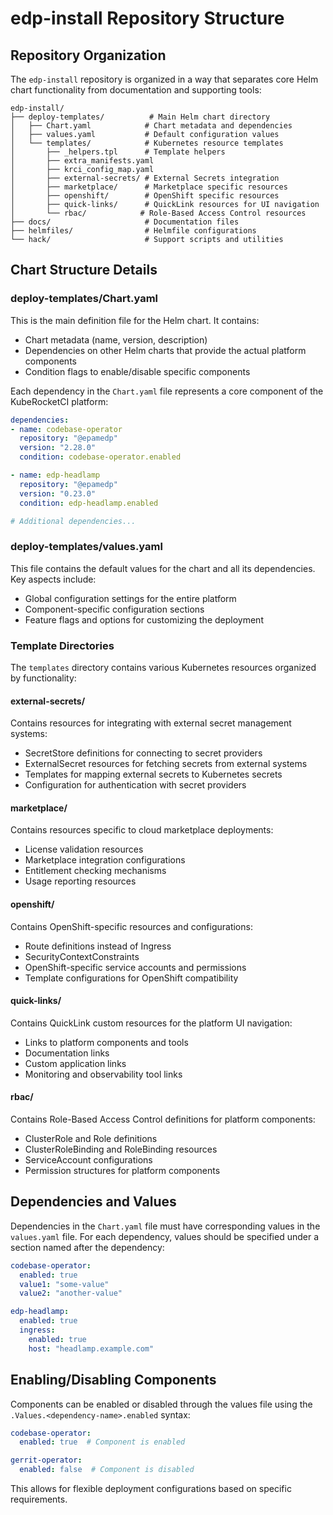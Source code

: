 # edp-install Repository Structure

## Repository Organization

The `edp-install` repository is organized in a way that separates core Helm chart functionality from documentation and supporting tools:

```
edp-install/
├── deploy-templates/          # Main Helm chart directory
│   ├── Chart.yaml            # Chart metadata and dependencies
│   ├── values.yaml           # Default configuration values
│   └── templates/            # Kubernetes resource templates
│       ├── _helpers.tpl      # Template helpers
│       ├── extra_manifests.yaml
│       ├── krci_config_map.yaml
│       ├── external-secrets/ # External Secrets integration
│       ├── marketplace/      # Marketplace specific resources
│       ├── openshift/        # OpenShift specific resources
│       ├── quick-links/      # QuickLink resources for UI navigation
│       └── rbac/            # Role-Based Access Control resources
├── docs/                     # Documentation files
├── helmfiles/                # Helmfile configurations
└── hack/                     # Support scripts and utilities
```

## Chart Structure Details

### deploy-templates/Chart.yaml

This is the main definition file for the Helm chart. It contains:

- Chart metadata (name, version, description)
- Dependencies on other Helm charts that provide the actual platform components
- Condition flags to enable/disable specific components

Each dependency in the `Chart.yaml` file represents a core component of the KubeRocketCI platform:

```yaml
dependencies:
- name: codebase-operator
  repository: "@epamedp"
  version: "2.28.0"
  condition: codebase-operator.enabled

- name: edp-headlamp
  repository: "@epamedp"
  version: "0.23.0"
  condition: edp-headlamp.enabled

# Additional dependencies...
```

### deploy-templates/values.yaml

This file contains the default values for the chart and all its dependencies. Key aspects include:

- Global configuration settings for the entire platform
- Component-specific configuration sections
- Feature flags and options for customizing the deployment

### Template Directories

The `templates` directory contains various Kubernetes resources organized by functionality:

#### external-secrets/

Contains resources for integrating with external secret management systems:

- SecretStore definitions for connecting to secret providers
- ExternalSecret resources for fetching secrets from external systems
- Templates for mapping external secrets to Kubernetes secrets
- Configuration for authentication with secret providers

#### marketplace/

Contains resources specific to cloud marketplace deployments:

- License validation resources
- Marketplace integration configurations
- Entitlement checking mechanisms
- Usage reporting resources

#### openshift/

Contains OpenShift-specific resources and configurations:

- Route definitions instead of Ingress
- SecurityContextConstraints
- OpenShift-specific service accounts and permissions
- Template configurations for OpenShift compatibility

#### quick-links/

Contains QuickLink custom resources for the platform UI navigation:

- Links to platform components and tools
- Documentation links
- Custom application links
- Monitoring and observability tool links

#### rbac/

Contains Role-Based Access Control definitions for platform components:

- ClusterRole and Role definitions
- ClusterRoleBinding and RoleBinding resources
- ServiceAccount configurations
- Permission structures for platform components

## Dependencies and Values

Dependencies in the `Chart.yaml` file must have corresponding values in the `values.yaml` file. For each dependency, values should be specified under a section named after the dependency:

```yaml
codebase-operator:
  enabled: true
  value1: "some-value"
  value2: "another-value"

edp-headlamp:
  enabled: true
  ingress:
    enabled: true
    host: "headlamp.example.com"
```

## Enabling/Disabling Components

Components can be enabled or disabled through the values file using the `.Values.<dependency-name>.enabled` syntax:

```yaml
codebase-operator:
  enabled: true  # Component is enabled

gerrit-operator:
  enabled: false  # Component is disabled
```

This allows for flexible deployment configurations based on specific requirements.
